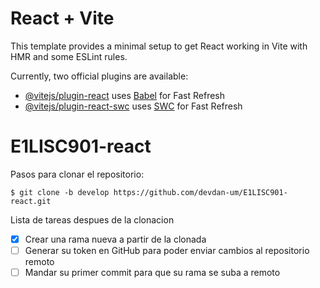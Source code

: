 # React + Vite

This template provides a minimal setup to get React working in Vite with HMR and some ESLint rules.

Currently, two official plugins are available:

- [@vitejs/plugin-react](https://github.com/vitejs/vite-plugin-react/blob/main/packages/plugin-react/README.md) uses [Babel](https://babeljs.io/) for Fast Refresh
- [@vitejs/plugin-react-swc](https://github.com/vitejs/vite-plugin-react-swc) uses [SWC](https://swc.rs/) for Fast Refresh
# E1LISC901-react


Pasos para clonar el repositorio:
```
$ git clone -b develop https://github.com/devdan-um/E1LISC901-react.git
```

Lista de tareas despues de la clonacion

- [x] Crear una rama nueva a partir de la clonada
- [ ] Generar su token en GitHub para poder enviar cambios al repositorio remoto
- [ ] Mandar su primer commit para que su rama se suba a remoto